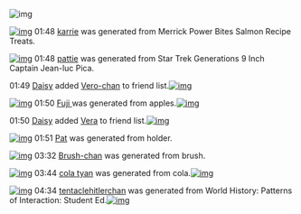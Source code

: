 ![img](http://gdrive-cdn.herokuapp.com/537b65a5bc09f0000721dda7/512px-barcode.png)

[![img](http://www.deviantsart.com/3r2nknk.png)](http://www.barcodekanojo.com/kanojo/3193573/karrie) 01:48 [karrie](http://www.barcodekanojo.com/kanojo/3193573/karrie) was generated from Merrick Power Bites Salmon Recipe Treats.

[![img](http://www.deviantsart.com/2i35378.png)](http://www.barcodekanojo.com/kanojo/3193574/pattie) 01:48 [pattie](http://www.barcodekanojo.com/kanojo/3193574/pattie) was generated from Star Trek Generations 9 Inch Captain Jean-luc Pica.

01:49 [Daisy](http://www.barcodekanojo.com/user/500623/Daisy) added [Vero-chan](http://www.barcodekanojo.com/kanojo/2912961/Vero-chan) to friend list.[![img](http://www.deviantsart.com/j5hdgu.png)](http://www.barcodekanojo.com/kanojo/2912961/Vero-chan) 

[![img](http://www.deviantsart.com/1a4ok84.png)](http://www.barcodekanojo.com/kanojo/3193575/Fuji%20) 01:50 [Fuji ](http://www.barcodekanojo.com/kanojo/3193575/Fuji%20) was generated from apples.[![img](http://www.deviantsart.com/35t57pp.jpeg)](http://www.barcodekanojo.com/product_images/barcode/6019403/1426783758/50x50xapples.jpg,qw=88,ah=88.pagespeed.ic.SsmipgIkgh.jpg) 

01:50 [Daisy](http://www.barcodekanojo.com/user/500623/Daisy) added [Vera](http://www.barcodekanojo.com/kanojo/2379183/Vera) to friend list.[![img](http://www.deviantsart.com/324d5h9.png)](http://www.barcodekanojo.com/kanojo/2379183/Vera) 

[![img](http://www.deviantsart.com/1bhvha5.png)](http://www.barcodekanojo.com/kanojo/3193576/Pat) 01:51 [Pat](http://www.barcodekanojo.com/kanojo/3193576/Pat) was generated from holder.

[![img](http://www.deviantsart.com/31fvt8t.png)](http://www.barcodekanojo.com/kanojo/3193577/Brush-chan) 03:32 [Brush-chan](http://www.barcodekanojo.com/kanojo/3193577/Brush-chan) was generated from brush.

[![img](http://www.deviantsart.com/2qk1uju.png)](http://www.barcodekanojo.com/kanojo/3193578/cola%20tyan) 03:44 [cola tyan](http://www.barcodekanojo.com/kanojo/3193578/cola%20tyan) was generated from cola.[![img](http://www.deviantsart.com/3c7e0gt.jpeg)](http://www.barcodekanojo.com/product_images/barcode/6019407/1426790596/50x50xcola.jpg,qw=88,ah=88.pagespeed.ic.tkNlZk1NeS.jpg) 

[![img](http://www.deviantsart.com/tcf3th.png)](http://www.barcodekanojo.com/kanojo/3193579/tentaclehitlerchan) 04:34 [tentaclehitlerchan](http://www.barcodekanojo.com/kanojo/3193579/tentaclehitlerchan) was generated from World History: Patterns of Interaction: Student Ed.[![img](http://www.deviantsart.com/nf3qbp.jpeg)](http://www.barcodekanojo.com/product_images/barcode/6019408/1426793622/World%20History%3A%20Patterns%20of%20Interaction%3A%20Student%20Ed.jpg) 

